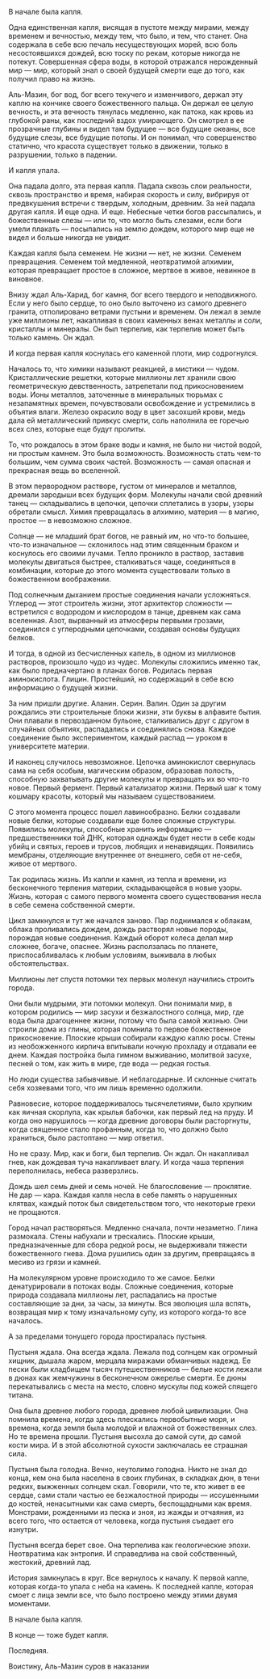В начале была капля.

Одна единственная капля, висящая в пустоте между мирами, между временем и вечностью, между тем, что было, и тем, что станет. Она содержала в себе всю печаль несуществующих морей, всю боль несостоявшихся дождей, всю тоску по рекам, которые никогда не потекут. Совершенная сфера воды, в которой отражался нерожденный мир — мир, который знал о своей будущей смерти еще до того, как получил право на жизнь.

Аль-Мазин, бог вод, бог всего текучего и изменчивого, держал эту каплю на кончике своего божественного пальца. Он держал ее целую вечность, и эта вечность тянулась медленно, как патока, как кровь из глубокой раны, как последний вздох умирающего. Он смотрел в ее прозрачные глубины и видел там будущее — все будущие океаны, все будущие слезы, все будущие потопы. И он понимал, что совершенство статично, что красота существует только в движении, только в разрушении, только в падении.

И капля упала.

Она падала долго, эта первая капля. Падала сквозь слои реальности, сквозь пространство и время, набирая скорость и силу, вибрируя от предвкушения встречи с твердым, холодным, древним. За ней падала другая капля. И еще одна. И еще. Небесные четки богов рассыпались, и божественные слезы — или то, что могло быть слезами, если боги умели плакать — посыпались на землю дождем, которого мир еще не видел и больше никогда не увидит.

Каждая капля была семенем. Не жизни — нет, не жизни. Семенем превращения. Семенем той медленной, неотвратимой алхимии, которая превращает простое в сложное, мертвое в живое, невинное в виновное.

Внизу ждал Аль-Харид, бог камня, бог всего твердого и неподвижного. Если у него было сердце, то оно было выточено из самого древнего гранита, отполировано ветрами пустыни и временем. Он лежал в земле уже миллионы лет, накапливая в своих каменных венах металлы и соли, кристаллы и минералы. Он был терпелив, как терпелив может быть только камень. Он ждал.

И когда первая капля коснулась его каменной плоти, мир содрогнулся.

Началось то, что химики называют реакцией, а мистики — чудом. Кристаллические решетки, которые миллионы лет хранили свою геометрическую девственность, затрепетали под прикосновением воды. Ионы металлов, заточенные в минеральных тюрьмах с незапамятных времен, почувствовали освобождение и устремились в объятия влаги. Железо окрасило воду в цвет засохшей крови, медь дала ей металлический привкус смерти, соль наполнила ее горечью всех слез, которые еще будут пролиты.

То, что рождалось в этом браке воды и камня, не было ни чистой водой, ни простым камнем. Это была возможность. Возможность стать чем-то большим, чем сумма своих частей. Возможность — самая опасная и прекрасная вещь во вселенной.

В этом первородном растворе, густом от минералов и металлов, дремали зародыши всех будущих форм. Молекулы начали свой древний танец — складывались в цепочки, цепочки сплетались в узоры, узоры обретали смысл. Химия превращалась в алхимию, материя — в магию, простое — в невозможно сложное.

Солнце — не младший брат богов, не равный им, но что-то большее, что-то изначальное — склонилось над этим священным браком и коснулось его своими лучами. Тепло проникло в раствор, заставив молекулы двигаться быстрее, сталкиваться чаще, соединяться в комбинации, которые до этого момента существовали только в божественном воображении.

Под солнечным дыханием простые соединения начали усложняться. Углерод — этот строитель жизни, этот архитектор сложности — встретился с водородом и кислородом в танце, древнем как сама вселенная. Азот, вырванный из атмосферы первыми грозами, соединился с углеродными цепочками, создавая основы будущих белков.

И тогда, в одной из бесчисленных капель, в одном из миллионов растворов, произошло чудо из чудес. Молекулы сложились именно так, как было предначертано в планах богов. Родилась первая аминокислота. Глицин. Простейший, но содержащий в себе всю информацию о будущей жизни.

За ним пришли другие. Аланин. Серин. Валин. Один за другим рождались эти строительные блоки жизни, эти буквы в алфавите бытия. Они плавали в первозданном бульоне, сталкивались друг с другом в случайных объятиях, распадались и соединялись снова. Каждое соединение было экспериментом, каждый распад — уроком в университете материи.

И наконец случилось невозможное. Цепочка аминокислот свернулась сама на себя особым, магическим образом, образовав полость, способную захватывать другие молекулы и превращать их во что-то новое. Первый фермент. Первый катализатор жизни. Первый шаг к тому кошмару красоты, который мы называем существованием.

С этого момента процесс пошел лавинообразно. Белки создавали новые белки, которые создавали еще более сложные структуры. Появились молекулы, способные хранить информацию — предшественники той ДНК, которая однажды будет нести в себе коды убийц и святых, героев и трусов, любящих и ненавидящих. Появились мембраны, отделяющие внутреннее от внешнего, себя от не-себя, живое от мертвого.

Так родилась жизнь. Из капли и камня, из тепла и времени, из бесконечного терпения материи, складывающейся в новые узоры. Жизнь, которая с самого первого момента своего существования несла в себе семена собственной смерти.

Цикл замкнулся и тут же начался заново. Пар поднимался к облакам, облака проливались дождем, дождь растворял новые породы, порождая новые соединения. Каждый оборот колеса делал мир сложнее, богаче, опаснее. Жизнь расползалась по планете, приспосабливалась к любым условиям, выживала в любых обстоятельствах.

Миллионы лет спустя потомки тех первых молекул научились строить города.

Они были мудрыми, эти потомки молекул. Они понимали мир, в котором родились — мир засухи и безжалостного солнца, мир, где вода была драгоценнее жизни, потому что была самой жизнью. Они строили дома из глины, которая помнила то первое божественное прикосновение. Плоские крыши собирали каждую каплю росы. Стены из необожженного кирпича впитывали ночную прохладу и отдавали ее днем. Каждая постройка была гимном выживанию, молитвой засухе, песней о том, как жить в мире, где вода — редкая гостья.

Но люди существа забывчивые. И неблагодарные. И склонные считать себя хозяевами того, что им лишь временно одолжили.

Равновесие, которое поддерживалось тысячелетиями, было хрупким как яичная скорлупа, как крылья бабочки, как первый лед на пруду. И когда оно нарушилось — когда древние договоры были расторгнуты, когда священное стало профанным, когда то, что должно было храниться, было растоптано — мир ответил.

Но не сразу. Мир, как и боги, был терпелив. Он ждал. Он накапливал гнев, как дождевая туча накапливает влагу. И когда чаша терпения переполнилась, небеса разверзлись.

Дождь шел семь дней и семь ночей. Не благословение — проклятие. Не дар — кара. Каждая капля несла в себе память о нарушенных клятвах, каждый поток был свидетельством того, что некоторые грехи не прощаются.

Город начал растворяться. Медленно сначала, почти незаметно. Глина размокала. Стены набухали и трескались. Плоские крыши, предназначенные для сбора редкой росы, не выдерживали тяжести божественного гнева. Дома рушились один за другим, превращаясь в месиво из грязи и камней.

На молекулярном уровне происходило то же самое. Белки денатурировали в потоках воды. Сложные соединения, которые природа создавала миллионы лет, распадались на простые составляющие за дни, за часы, за минуты. Вся эволюция шла вспять, возвращая мир к тому изначальному супу, из которого когда-то все началось.

А за пределами тонущего города простиралась пустыня.

Пустыня ждала. Она всегда ждала. Лежала под солнцем как огромный хищник, дышала жаром, мерцала миражами обманчивых надежд. Ее пески были кладбищем тысяч путешественников — белые кости лежали в дюнах как жемчужины в бесконечном ожерелье смерти. Ее дюны перекатывались с места на место, словно мускулы под кожей спящего титана.

Она была древнее любого города, древнее любой цивилизации. Она помнила времена, когда здесь плескались первобытные моря, и времена, когда земля была молодой и влажной от божественных слез. Но те времена прошли. Пустыня высохла до самой сути, до самой кости мира. И в этой абсолютной сухости заключалась ее страшная сила.

Пустыня была голодна. Вечно, неутолимо голодна. Никто не знал до конца, кем она была населена в своих глубинах, в складках дюн, в тени редких, выжженных солнцем скал. Говорили, что те, кто живет в ее сердце, сами стали частью ее безжалостной природы — иссушенными до костей, ненасытными как сама смерть, беспощадными как время. Монстрами, рожденными из песка и зноя, из жажды и отчаяния, из всего того, что остается от человека, когда пустыня съедает его изнутри.

Пустыня всегда берет свое. Она терпелива как геологические эпохи. Неотвратима как энтропия. И справедлива на свой собственный, жестокий, древний лад.

История замкнулась в круг. Все вернулось к началу. К первой капле, которая когда-то упала с неба на камень. К последней капле, которая смоет с лица земли все, что было построено между этими двумя моментами.

В начале была капля.

В конце — тоже будет капля.

Последняя.

Воистину, Аль-Мазин суров в наказании